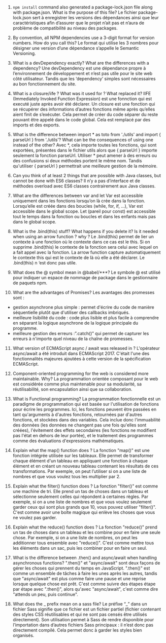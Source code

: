 
1.	`npm install` command also generated a package-lock.json file along with package.json. What is the purpose of this file? 
Le fichier package-lock.json sert à enregistrer les versions des dépendances ainsi que leur caractéristiques afin d’assurer que le projet n’ait pas et n’aura de problème de compatibilité au niveau des packages.

2.	By convention, all NPM dependencies use a 3-digit format for version numbers. How do you call this? 
Le format qui utilise les 3 nombres pour désigner une version d’une dépendance s’appelle le Semantic Versioning.

3.	What is a devDependency exactly? What are the differences with a dependency? 
Une devDependency est une dépendance propre à l’environnement de développement et n’est pas utile pour le site web côté utilisateur. Tandis que les ‘dependency’ simples sont nécessaires au bon fonctionnement du site.

4.	What is a closure/iife ? What was it used for ? What replaced it? 
IIFE (Immediately Invoked Function Expression) est une fonnction qui est executé juste après avoir été déclarer. Un closure est une fonction qui se récupérer des informations d’autres fonctions même après qu’elles aient finit de s’exécuter. Cela permet de créer du code séparer du reste pouvant être appelé dans le code global. Cela est remplacé par des imports et des exports. 

5.	What is the difference between import * as toto from './utils' and import { parseUrl } from './utils'? What can be the consequences of using one instead of the other?
Avec *, cela importe toutes les fonctions, qui sont exportées, présentes dans le fichier utils alors que { parseUrl } importe seulement la fonction parseUrl. Utiliser * peut amener à des erreurs ou des confusions si deux méthodes portent le même nom. Tandis qu'utiliser { parseUrl } permettrait une meilleure gestion de la mémoire.

6.	Can you think of at least 2 things that are possible with Java classes, but cannot be done with ES6 classes?
Il n’y a pas d’interface et de méthodes overload avec ES6 classes contrairement aux Java classes. 

7.	What are the differences between var and let
Var est accessible uniquement dans les fonctions lorsqu’on là crée dans la fonction. Lorsqu’elle est créée dans des boucles (while, for, if, …), Var est accessible dans le global scope. Let (pareil pour const) est accessible tout le temps dans la fonction ou boucles et dans les enfants mais pas dans le global scope. 

8.	What is the .bind(this) stuff? What happens if you delete it? Is it needed when using an arrow function ? why ? 
Le .bind(this) permet de lier un contexte à une fonction où le contexte dans ce cas est le this. Si on supprime .bind(this) le contexte de la fonction sera celui avec lequel on a fait appel avec la fonction. La arrow function capture automatiquement le contexte this qui est le contexte de là où elle a été déclarer. Le .bind(this) n ‘est donc pas utile.

9. What does the @ symbol mean in @babel/***? 
Le symbole @ est utilisé pour indiquer un espace de nommage de package dans le gestionnaire de paquets npm.

10. What are the advantages of Promises? 
Les avantages des promesses sont : 
- gestion asynchrone plus simple : permet d'écrire du code de manière séquentielle plutôt que d'utiliser des callbacks imbriqués.
- meilleure lisibilité du code : code plus lisible et plus facile à comprendre en séparant la logique asynchrone de la logique principale du programme.
- meilleure gestion des erreurs :”.catch()” qui permet de capturer les erreurs à n'importe quel niveau de la chaîne de promesses.

11. What version of ECMAScript async / await was released in ? 
L'opérateur async/await a été introduit dans ECMAScript 2017. C'était l'une des fonctionnalités majeures ajoutées à cette version de la spécification ECMAScript. 

12. Component-oriented programming for the web is considered more maintainable. Why? 
La programmation orientée composant pour le web est considérée comme plus maintenable pour sa modularité, sa réutilisabilité, son encapsulation ainsi que sa collaboration.

13. What is Functional programming? 
La programmation fonctionnelle est un paradigme de programmation qui est basée sur l'utilisation de fonctions pour écrire les programmes. Ici, les fonctions peuvent être passées en tant qu'arguments à d'autres fonctions, retournées par d'autres fonctions, et stockées dans des variables. Cela inclue donc l'immuabilité des données (les données ne changent pas une fois qu'elles sont créées), l'évitement des effets secondaires (les fonctions ne modifient pas l'état en dehors de leur portée), et le traitement des programmes comme des évaluations d'expressions mathématiques.

14. Explain what the map() function does ? 
La fonction "map()" est une fonction intégrée utilisée sur les tableaux. Elle permet de transformer chaque élément d'un tableau en appliquant une fonction à chaque élément et en créant un nouveau tableau contenant les résultats de ces transformations. Par exemple, on peut l’utiliser si on a une liste de nombres et que vous voulez tous les multiplier par 2.

15. Explain what the filter() function does ? 
La fonction "filter()" est comme une machine de tri. Elle prend un tas de choses dans un tableau et sélectionne seulement celles qui répondent à certaines règles. Par exemple, si on a une liste de nombres et que vous voulez seulement garder ceux qui sont plus grands que 10, vous pouvez utiliser "filter()". C'est comme avoir une boîte magique qui enlève les choses que vous ne voulez pas garder.

16. Explain what the reduce() function does ? 
La fonction "reduce()"  prend un tas de choses dans un tableau et les combine pour en faire une seule chose. Par exemple, si on a une liste de nombres, on peut les additionner tous ensemble avec "reduce()". C'est comme mettre tous les éléments dans un sac, puis les combiner pour en faire un seul.

17. What is the difference between .then() and async/await when handling asynchronous functions? 
".then()" et "async/await" sont deux façons de gérer les choses qui prennent du temps en JavaScript. ".then()" est comme un ensemble de tâches à faire les unes après les autres, tandis que "async/await" est plus comme faire une pause et une reprise lorsque quelque chose est prêt. C'est comme suivre des étapes étape par étape avec ".then()", alors qu'avec "async/await", c'est comme dire "attends un peu, puis continue".

18. What does the _ prefix mean on a sass file?
Le préfixe “_” dans un fichier Sass signifie que ce fichier est un fichier partiel (fichier contenant des styles CSS réutilisables et qui ne sont pas censés être utilisés directement). Son utilisation permet à Sass de rendre disponible pour l’importation dans d’autres fichiers Sass principaux : il n’est donc pas directement compilé. Cela permet donc à garder les styles bien organisés.
